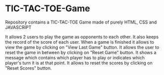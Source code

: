 # TIC-TAC-TOE-Game
Repository contains a TIC-TAC-TOE Game made of purely HTML, CSS and JAVASCRIPT

It allows 2 users to play the game as opponents to each other.
It also keeps the record of the score of each user.
When a game is finished it allows to view the game by clicking on "View Last Game" button.
It allows the user to reset the game in between by clicking on "Reset Game" button.
It shows a message which contains which player has to play or indicates which player's turn it is at that point.
It allows to reset the scores by clicking on "Reset Scores" button.
